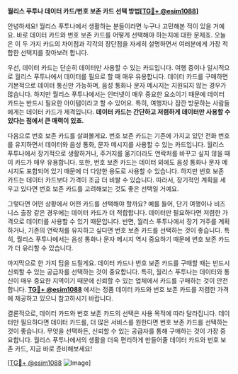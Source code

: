 **월리스 푸투나 데이터 카드/번호 보존 카드 선택 방법[[TG💪+ @esim1088](https://t.me/s/esim1088)]**

안녕하세요! 월리스 푸투나에서 생활하는 분들이라면 누구나 고민해본 적이 있을 거예요. 바로 데이터 카드와 번호 보존 카드를 어떻게 선택해야 하는지에 대한 문제죠. 오늘은 이 두 가지 카드의 차이점과 각각의 장단점을 자세히 설명하면서 여러분에게 가장 적합한 선택지를 찾아보려 합니다.

우선, 데이터 카드는 단순히 데이터만 사용할 수 있는 카드입니다. 여행 중이나 일시적으로 월리스 푸투나에서 데이터를 필요로 할 때 매우 유용합니다. 데이터 카드를 구매하면 기본적으로 데이터 통신만 가능하며, 음성 통화나 문자 메시지는 지원되지 않는 경우가 많습니다. 하지만 월리스 푸투나에서는 인터넷이 매우 중요한 요소이기 때문에 데이터 카드는 반드시 필요한 아이템이라고 할 수 있어요. 특히, 여행자나 잠깐 방문하는 사람들에게는 데이터 카드가 제격입니다. **데이터 카드는 간단하고 저렴하게 데이터만 사용할 수 있다는 점에서 큰 매력이 있죠.**

다음으로 번호 보존 카드를 살펴볼게요. 번호 보존 카드는 기존에 가지고 있던 전화 번호를 유지하면서 데이터와 음성 통화, 문자 메시지를 사용할 수 있는 카드입니다. 월리스 푸투나에서 장기적으로 생활하거나, 주거지를 옮기더라도 연락처를 바꾸고 싶지 않을 때 이 카드가 매우 유용합니다. 또한, 번호 보존 카드는 데이터 외에도 음성 통화나 문자 메시지도 포함되어 있기 때문에 더 다양한 용도로 사용할 수 있습니다. 하지만 번호 보존 카드는 데이터 카드보다 가격이 조금 더 비쌀 수 있습니다. 따라서, 장기적인 계획을 세우고 있다면 번호 보존 카드를 고려해보는 것도 좋은 선택일 거예요.

그렇다면 어떤 상황에서 어떤 카드를 선택해야 할까요? 예를 들어, 단기 여행이나 비즈니스 출장 같은 경우에는 데이터 카드가 더 적합합니다. 데이터만 필요하다면 저렴한 가격으로 데이터를 사용할 수 있기 때문입니다. 반면, 월리스 푸투나에서 장기 거주를 계획하거나, 기존의 연락처를 유지하고 싶다면 번호 보존 카드를 선택하는 것이 좋습니다. 특히, 월리스 푸투나에서는 음성 통화나 문자 메시지 역시 중요하기 때문에 번호 보존 카드가 더 유리할 수 있습니다.

마지막으로 한 가지 팁을 드릴게요. 데이터 카드나 번호 보존 카드를 구매할 때는 반드시 신뢰할 수 있는 공급자를 선택하는 것이 중요합니다. 특히, 월리스 푸투나는 데이터와 통신이 매우 중요한 지역이기 때문에 신뢰할 수 있는 업체에서 카드를 구매하는 것이 안전합니다. **[TG💪+ @esim1088](https://t.me/s/esim1088)** 에서는 정품 데이터 카드와 번호 보존 카드를 저렴한 가격에 제공하고 있으니 참고하시기 바랍니다.

결론적으로, 데이터 카드와 번호 보존 카드의 선택은 사용 목적에 따라 달라집니다. 데이터만 필요하다면 데이터 카드를, 더 많은 서비스를 원한다면 번호 보존 카드를 선택하는 것이 좋습니다. 무엇을 선택하든, 신뢰할 수 있는 공급자를 통해 구매하는 것이 가장 중요합니다. 월리스 푸투나에서의 생활을 더욱 편리하게 만들어줄 데이터 카드와 번호 보존 카드, 지금 바로 준비해보세요!

[[TG💪+ @esim1088](https://t.me/s/esim1088) ![Image](https://i.postimg.cc/Y0z9fWf4/image.png)]